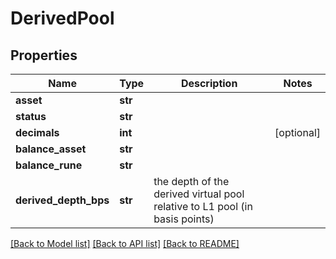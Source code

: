 # DerivedPool

## Properties
Name | Type | Description | Notes
------------ | ------------- | ------------- | -------------
**asset** | **str** |  | 
**status** | **str** |  | 
**decimals** | **int** |  | [optional] 
**balance_asset** | **str** |  | 
**balance_rune** | **str** |  | 
**derived_depth_bps** | **str** | the depth of the derived virtual pool relative to L1 pool (in basis points) | 

[[Back to Model list]](../README.md#documentation-for-models) [[Back to API list]](../README.md#documentation-for-api-endpoints) [[Back to README]](../README.md)

